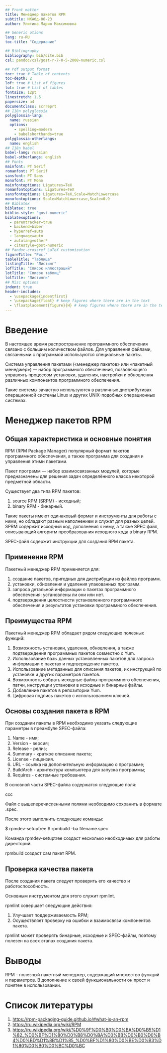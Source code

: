 ```yaml
---
## Front matter
title: Менеджер пакетов RPM
subtitle: НКАбд-06-23
author: Улитина Мария Максимовна

## Generic otions
lang: ru-RU
toc-title: "Содержание"

## Bibliography
bibliography: bib/cite.bib
csl: pandoc/csl/gost-r-7-0-5-2008-numeric.csl

## Pdf output format
toc: true # Table of contents
toc-depth: 2
lof: true # List of figures
lot: true # List of tables
fontsize: 12pt
linestretch: 1.5
papersize: a4
documentclass: scrreprt
## I18n polyglossia
polyglossia-lang:
  name: russian
  options:
	- spelling=modern
	- babelshorthands=true
polyglossia-otherlangs:
  name: english
## I18n babel
babel-lang: russian
babel-otherlangs: english
## Fonts
mainfont: PT Serif
romanfont: PT Serif
sansfont: PT Sans
monofont: PT Mono
mainfontoptions: Ligatures=TeX
romanfontoptions: Ligatures=TeX
sansfontoptions: Ligatures=TeX,Scale=MatchLowercase
monofontoptions: Scale=MatchLowercase,Scale=0.9
## Biblatex
biblatex: true
biblio-style: "gost-numeric"
biblatexoptions:
  - parentracker=true
  - backend=biber
  - hyperref=auto
  - language=auto
  - autolang=other*
  - citestyle=gost-numeric
## Pandoc-crossref LaTeX customization
figureTitle: "Рис."
tableTitle: "Таблица"
listingTitle: "Листинг"
lofTitle: "Список иллюстраций"
lotTitle: "Список таблиц"
lolTitle: "Листинги"
## Misc options
indent: true
header-includes:
  - \usepackage{indentfirst}
  - \usepackage{float} # keep figures where there are in the text
  - \floatplacement{figure}{H} # keep figures where there are in the text
---
```


# Введение

В настоящее время распространение программного обеспечения связано с большим количеством файлов. Для управления файлами, связанными с программой используются специальные пакеты.

Система управления пакетами («менеджер пакетов» или «пакетный менеджер») — набор программного обеспечения, позволяющего управлять процессом установки, удаления, настройки и обновления различных компонентов программного обеспечения. 

Такие системы зачастую используются в различных дистрибутивах операционной системы Linux и других UNIX-подобных операционных системах.


# Менеджер пакетов RPM

## Общая характеристика и основные понятия

RPM (RPM Package Manager) популярный формат пакетов программного обеспечения, а также программа для создания и управления этими пакетами.

Пакет программ — набор взаимосвязанных модулей, которые предназначены для решения задач определённого класса некоторой предметной области.

Существует два типа RPM пакетов:

1. source RPM (SRPM) - исходный;
2. binary RPM - бинарный.

Такие пакеты имеют одинаковый формат и инструменты для работы с ними, но обладают разным наполнением и служат для разных целей. SPRM содержит исходный код, дополнения к нему, а также SPEC файл, описывающий алгоритм преобразования исходного кода в binary RPM.

SPEC-файл содержит инструкции для создания RPM пакета.

## Применение RPM

Пакетный менеджер RPM применяется для: 

1. создание пакетов, пригодных для дистрибуции из файлов программ.
2. установки, обновления и удаления упакованных программ.
3. запроса детальной информации о пакетах программного обеспечения: установлены ли они или нет.
4. подтверждения целостности установленного программного обеспечения и результатов установки программного обеспечения.
 
## Преимущества RPM

Пакетный менеджер RPM обладает рядом следующих полезных функций:

1. Возможность установки, удаления, обновления, а также подтверждения программных пакетов совместно с Yum. 
2. Использование базы данных установленных пакетов для запроса информации о пакетах и подтверждение пакетов.
3. Использование метаданных для описания пакетов, их инструкций по установке и других параметров пакетов.
4. Возможность собрать исходные файлы программного обеспечения, патчи, инструкции установки в исходные и бинарные файлы.
5. Добавление пакетов в репозитории Yum.
6. Цифровая подпись пакетов с использованием ключей. 

## Основы создания пакета в RPM

При создании пакеты в RPM необходимо указать следующие параметры в преамбуле SPEC-файла:
1. Name - имя;
2. Version - версия;
3. Release - релиз;
4. Summary - краткое описание пакета;
5. License - лицензия.
6. URL - ссылка на дополнительную информацию о программе;
7. BuildArch - архитектура компьютера для запуска программы;
8. Requires - системные требования.

В основной части SPEC-файла содержатся следующие поля:

ссс

Файл с вышеперечисленными полями необходимо сохранить в формате .spec.

После этого выполнить следующие команды:

$ rpmdev-setuptree
$ rpmbuild -ba filename.spec

Команда rpmdev-setuptree создаст несколько необходимых для работы директорий.

rpmbuild создаст сам пакет RPM.

## Проверка качества пакета

После создания пакета следует проверить его качество и работоспособность.

Основным инструментом для этого служит rpmlint.

rpmlint совершает следующие действия:

1. Улучшает поддерживаемость RPM;
2. Осуществляет проверку на ошибки и взаимосвязи компонентов пакета. 

rpmlint может проверять бинарные, исходные и SPEC-файлы, поэтому полезен на всех этапах создания пакета.

# Выводы

RPM - полезный пакетный менеджер, содержащий множество функций и параметров. В дополнение к своей функциональности он прост и понятен в использовании. 


# Список литературы

1. https://rpm-packaging-guide.github.io/#what-is-an-rpm
2. https://ru.wikipedia.org/wiki/RPM
3. https://ru.wikipedia.org/wiki/%D0%9F%D0%B0%D0%BA%D0%B5%D1%82_%D0%BF%D1%80%D0%B8%D0%BA%D0%BB%D0%B0%D0%B4%D0%BD%D1%8B%D1%85_%D0%BF%D1%80%D0%BE%D0%B3%D1%80%D0%B0%D0%BC%D0%BC
